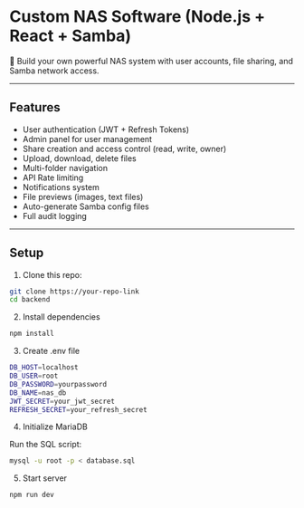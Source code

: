 # Custom NAS Software (Node.js + React + Samba)

🚀 Build your own powerful NAS system with user accounts, file sharing, and Samba network access.

---

## Features

- User authentication (JWT + Refresh Tokens)
- Admin panel for user management
- Share creation and access control (read, write, owner)
- Upload, download, delete files
- Multi-folder navigation
- API Rate limiting
- Notifications system
- File previews (images, text files)
- Auto-generate Samba config files
- Full audit logging

---

## Setup

1. Clone this repo:

```bash
git clone https://your-repo-link
cd backend
```

2. Install dependencies
```bash
npm install
```

3. Create .env file

```bash
DB_HOST=localhost
DB_USER=root
DB_PASSWORD=yourpassword
DB_NAME=nas_db
JWT_SECRET=your_jwt_secret
REFRESH_SECRET=your_refresh_secret
```

4. Initialize MariaDB

Run the SQL script:
```bash
mysql -u root -p < database.sql
```

5. Start server
```bash
npm run dev
```